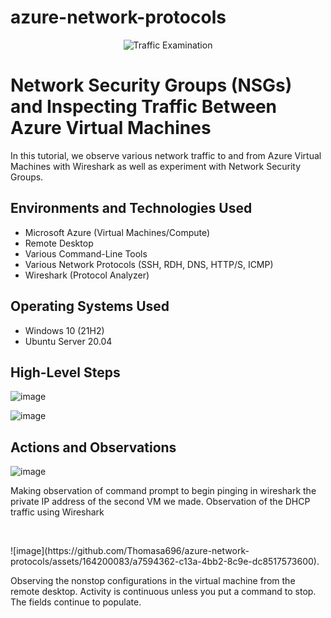 # azure-network-protocols

<p align="center">
<img src="https://i.imgur.com/Ua7udoS.png" alt="Traffic Examination"/>
</p>

<h1>Network Security Groups (NSGs) and Inspecting Traffic Between Azure Virtual Machines</h1>
In this tutorial, we observe various network traffic to and from Azure Virtual Machines with Wireshark as well as experiment with Network Security Groups. <br />

<h2>Environments and Technologies Used</h2>

- Microsoft Azure (Virtual Machines/Compute)
- Remote Desktop
- Various Command-Line Tools
- Various Network Protocols (SSH, RDH, DNS, HTTP/S, ICMP)
- Wireshark (Protocol Analyzer)

<h2>Operating Systems Used </h2>

- Windows 10 (21H2)
- Ubuntu Server 20.04

<h2>High-Level Steps</h2>

  ![image](https://github.com/Thomasa696/azure-network-protocols/assets/164200083/3975d5b0-cc21-4fe3-9670-93b69da36985)

  ![image](https://github.com/Thomasa696/azure-network-protocols/assets/164200083/15bc1170-3ee0-43ae-bc13-14d31cec97f2)

  
  

<h2>Actions and Observations</h2>

 ![image](https://github.com/Thomasa696/azure-network-protocols/assets/164200083/df3c3920-2219-4361-9517-80fd165631a1)

Making observation of command prompt to begin pinging in wireshark the private IP address of the second VM we made.  Observation of the DHCP traffic using Wireshark
</p>
<p>

</p>
<br />

<p>
![image](https://github.com/Thomasa696/azure-network-protocols/assets/164200083/a7594362-c13a-4bb2-8c9e-dc8517573600).

Observing the nonstop configurations in the virtual machine from the remote desktop.  Activity is continuous unless you put a command to stop. The fields continue to populate.
</p>
<p>

</p>
<br />

<p>

</p>
<p>

</p>
<br />
